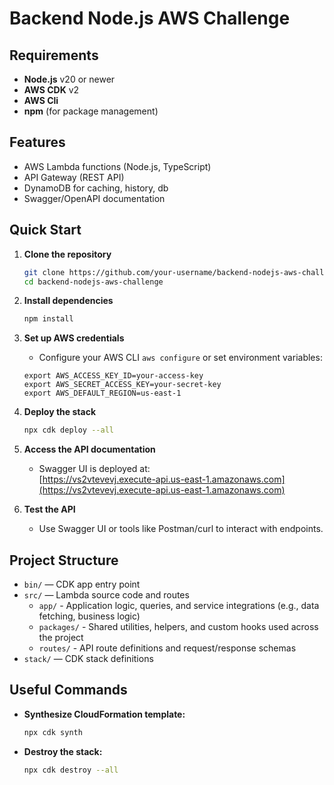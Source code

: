 # Backend Node.js AWS Challenge

## Requirements

- **Node.js** v20 or newer
- **AWS CDK** v2
- **AWS Cli**
- **npm** (for package management)

## Features

- AWS Lambda functions (Node.js, TypeScript)
- API Gateway (REST API)
- DynamoDB for caching, history, db
- Swagger/OpenAPI documentation

## Quick Start

1. **Clone the repository**
   ```sh
   git clone https://github.com/your-username/backend-nodejs-aws-challenge.git
   cd backend-nodejs-aws-challenge
   ```

2. **Install dependencies**
   ```sh
   npm install
   ```

3. **Set up AWS credentials**
   - Configure your AWS CLI `aws configure` or set environment variables:
   ```
   export AWS_ACCESS_KEY_ID=your-access-key
   export AWS_SECRET_ACCESS_KEY=your-secret-key
   export AWS_DEFAULT_REGION=us-east-1
   ```

4. **Deploy the stack**
   ```sh
   npx cdk deploy --all
   ```

5. **Access the API documentation**
   - Swagger UI is deployed at:  
     [https://vs2vtevevj.execute-api.us-east-1.amazonaws.com](https://vs2vtevevj.execute-api.us-east-1.amazonaws.com)

6. **Test the API**
   - Use Swagger UI or tools like Postman/curl to interact with endpoints.

## Project Structure
- `bin/` — CDK app entry point
- `src/` — Lambda source code and routes
  - `app/` - Application logic, queries, and service integrations (e.g., data fetching, business logic)
  - `packages/` - Shared utilities, helpers, and custom hooks used across the project
  - `routes/` - API route definitions and request/response schemas
- `stack/` — CDK stack definitions

## Useful Commands

- **Synthesize CloudFormation template:**  
  ```sh
  npx cdk synth
  ```
- **Destroy the stack:**  
  ```sh
  npx cdk destroy --all
  ```
